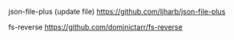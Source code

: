 json-file-plus (update file)
https://github.com/ljharb/json-file-plus

fs-reverse
https://github.com/dominictarr/fs-reverse